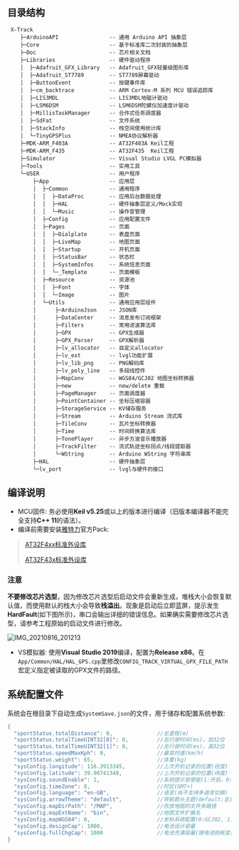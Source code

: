## 目录结构
```
 X-Track
    ├─ArduinoAPI                -- 通用 Arduino API 抽象层
    ├─Core                      -- 基于标准库二次封装的抽象层
    ├─Doc                       -- 芯片相关文档
    ├─Libraries                 -- 硬件驱动程序
    │  ├─Adafruit_GFX_Library   -- Adafruit_GFX轻量级图形库
    │  ├─Adafruit_ST7789        -- ST7789屏幕驱动
    │  ├─ButtonEvent            -- 按键事件库
    │  ├─cm_backtrace           -- ARM Cortex-M 系列 MCU 错误追踪库
    │  ├─LIS3MDL                -- LIS3MDL地磁计驱动
    │  ├─LSM6DSM                -- LSM6DSM陀螺仪加速度计驱动
    │  ├─MillisTaskManager      -- 合作式任务调度器
    │  ├─SdFat                  -- 文件系统
    │  ├─StackInfo              -- 栈空间使用统计库
    │  └─TinyGPSPlus            -- NMEA协议解析器
    ├─MDK-ARM_F403A             -- AT32F403A Keil工程
    ├─MDK-ARM_F435              -- AT32F435  Keil工程
    ├─Simulator                 -- Visual Studio LVGL PC模拟器
    ├─Tools                     -- 实用工具
    └─USER                      -- 用户程序
        ├─App                   -- 应用层
        │  ├─Common             -- 通用程序
        │  │  ├─DataProc        -- 应用后台数据处理
        │  │  ├─HAL             -- 硬件抽象层定义/Mock实现
        │  │  └─Music           -- 操作音管理
        │  ├─Config             -- 应用配置文件
        │  ├─Pages              -- 页面
        │  │  ├─Dialplate       -- 表盘页面
        │  │  ├─LiveMap         -- 地图页面
        │  │  ├─Startup         -- 开机页面
        │  │  ├─StatusBar       -- 状态栏
        │  │  ├─SystemInfos     -- 系统信息页面
        │  │  └─_Template       -- 页面模板
        │  ├─Resource           -- 资源池
        │  │  ├─Font            -- 字体
        │  │  └─Image           -- 图片
        │  └─Utils              -- 通用应用层组件
        │      ├─ArduinoJson    -- JSON库
        │      ├─DataCenter     -- 消息发布订阅框架
        │      ├─Filters        -- 常用滤波算法库
        │      ├─GPX            -- GPX生成器
        │      ├─GPX_Parser     -- GPX解析器
        │      ├─lv_allocator   -- 自定义allocator
        │      ├─lv_ext         -- lvgl功能扩展
        │      ├─lv_lib_png     -- PNG解码库
        │      ├─lv_poly_line   -- 多段线控件
        │      ├─MapConv        -- WGS84/GCJ02 地图坐标转换器
        │      ├─new            -- new/delete 重载
        │      ├─PageManager    -- 页面调度器
        │      ├─PointContainer -- 坐标压缩容器
        │      ├─StorageService -- KV储存服务
        │      ├─Stream         -- Arduino Stream 流式库
        │      ├─TileConv       -- 瓦片坐标转换器
        │      ├─Time           -- 时间转换算法库
        │      ├─TonePlayer     -- 异步方波音乐播放器
        │      ├─TrackFilter    -- 流式轨迹坐标拐点/线段提取器
        │      └─WString        -- Arduino WString 字符串库
        ├─HAL                   -- 硬件抽象层
        └─lv_port               -- lvgl与硬件的接口
```
## 编译说明
* MCU固件: 务必使用**Keil v5.25**或以上的版本进行编译（旧版本编译器不能完全支持**C++ 11**的语法）。
* 编译前需要安装[雅特力](https://www.arterytek.com/cn/index.jsp)官方Pack:
> [AT32F4xx标准外设库](http://www.arterytek.com/download/Pack_Keil_AT32F4xx_CH_V1.3.7.zip)
> 
> [AT32F43x标准外设库](https://www.arterytek.com/download/Keil5_AT32MCU_AddOn_CH_V2.0.6.zip)
  ### 注意
  **不要修改芯片选型**，因为修改芯片选型后启动文件会重新生成，堆栈大小会恢复默认值，而使用默认的栈大小会导致**栈溢出**。现象是启动后立即蓝屏，提示发生**HardFault**(如下图所示)，串口会输出详细的错误信息。如果确实需要修改芯片选型，请参考工程原始的启动文件进行修改。

![IMG_20210816_201213](https://user-images.githubusercontent.com/26767803/129562550-5de4f4b6-f96c-481c-9a4e-b2470f7b3477.jpg)

* VS模拟器: 使用**Visual Studio 2019**编译，配置为**Release x86**。在`App/Common/HAL/HAL_GPS.cpp`里修改`CONFIG_TRACK_VIRTUAL_GPX_FILE_PATH`宏定义指定被读取的GPX文件的路径。

## 系统配置文件
系统会在根目录下自动生成`SystemSave.json`的文件，用于储存和配置系统参数:
```C
{
  "sportStatus.totalDistance": 0,              //总里程(m)
  "sportStatus.totalTimeUINT32[0]": 0,         //总行驶时间(ms)，低32位
  "sportStatus.totalTimeUINT32[1]": 0,         //总行驶时间(ms)，高32位
  "sportStatus.speedMaxKph": 0,                //最高时速(km/h)
  "sportStatus.weight": 65,                    //体重(kg)
  "sysConfig.longitude": 116.3913345,          //上次开机记录的位置(经度)
  "sysConfig.latitude": 39.90741348,           //上次开机记录的位置(纬度)
  "sysConfig.soundEnable": 1,                  //系统提示音使能(1:开启，0:关闭)
  "sysConfig.timeZone": 8,                     //时区(GMT+)
  "sysConfig.language": "en-GB",               //语言(尚不支持多语言切换)
  "sysConfig.arrowTheme": "default",           //导航箭头主题(default:全黑，dark:橙底黑边，light:橙底白边)
  "sysConfig.mapDirPath": "/MAP",              //存放地图的文件夹路径
  "sysConfig.mapExtName": "bin",               //地图文件扩展名
  "sysConfig.mapWGS84": 0,                     //坐标系统配置(0:GCJ02, 1:WGS84)
  "sysConfig.designCap": 1000,                 //电池设计容量
  "sysConfig.fullChgCap": 1000                 //电池充满容量(随电池损耗变化，用于持久化电量计数据，不建议修改，值需要小于等于电池设计容量)
}
```
